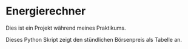 # Energierechner
Dies ist ein Projekt während meines Praktikums.

Dieses Python Skript zeigt den stündlichen Börsenpreis als Tabelle an.
